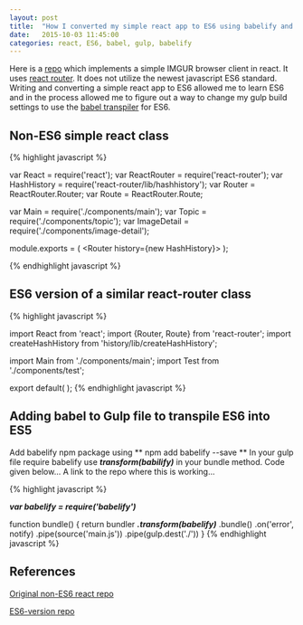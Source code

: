 ```yaml
---
layout: post
title:  "How I converted my simple react app to ES6 using babelify and gulp"
date:   2015-10-03 11:45:00
categories: react, ES6, babel, gulp, babelify
---
```


Here is a [repo](https://github.com/sunkay/react-flux-imgur) which implements a simple IMGUR browser client in react. It uses [react router](https://github.com/sunkay/react-flux-imgur). It does not utilize the newest javascript ES6 standard. Writing and converting a simple react app to ES6 allowed me to learn ES6 and in the process allowed me to figure out a way to change my gulp build settings to use the [babel transpiler](https://www.npmjs.com/package/babelify) for ES6.

Non-ES6 simple react class
--------------------------------
{% highlight javascript %}

var React = require('react');
var ReactRouter = require('react-router');
var HashHistory = require('react-router/lib/hashhistory');
var Router = ReactRouter.Router;
var Route = ReactRouter.Route;

var Main = require('./components/main');
var Topic = require('./components/topic');
var ImageDetail = require('./components/image-detail');

module.exports = (
  <Router history={new HashHistory}>
    <Route path="/" component={Main}>
      <Route path="topics/:id" component={Topic} />
      <Route path="images/:id" component={ImageDetail} />
    </Route>
  </Router>
);

{% endhighlight javascript %}

ES6 version of a similar react-router class
---------------------------------
{% highlight javascript %}

import React from 'react';
import {Router, Route} from 'react-router';
import createHashHistory from 'history/lib/createHashHistory';

import Main from './components/main';
import Test from './components/test';


export default(
    <Router history={createHashHistory()}>
      <Route path="/" component={Main}>
        <Route path="test" component={Test} />
      </Route>
    </Router>
);
{% endhighlight javascript %}

Adding babel to Gulp file to transpile ES6 into ES5
----------------------------------------------------
Add babelify npm package using ** npm add babelify --save **
In your gulp file require babelify
use ***transform(babilify)*** in your bundle method. Code given below... A link to the repo where this is working...

{% highlight javascript %}

***var babelify = require('babelify')***

function bundle() {
  return bundler
    ***.transform(babelify)***
    .bundle()
    .on('error', notify)
    .pipe(source('main.js'))
    .pipe(gulp.dest('./'))
}
{% endhighlight javascript %}

References
---------------------------------------------
[Original non-ES6 react repo](https://github.com/sunkay/mdiary/tree/v0.1)

[ES6-version repo](https://github.com/sunkay/mdiary/tree/develop)
